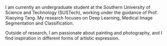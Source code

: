 I am currently an undergraduate student at the Southern University of Science and Technology (SUSTech), working under the guidance of Prof. Xiaoying Tang. My research focuses on Deep Learning, Medical Image Segmentation and Classification.

Outside of research, I am passionate about painting and photography, and I find inspiration in different forms of artistic expression.
